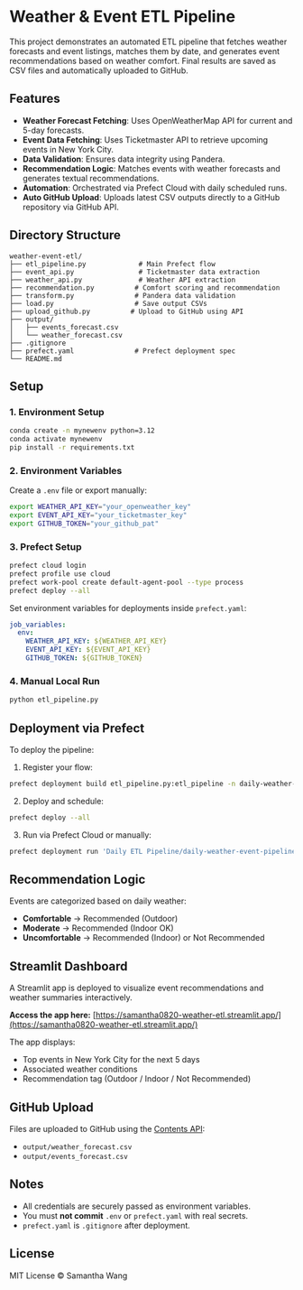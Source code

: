 # Weather & Event ETL Pipeline

This project demonstrates an automated ETL pipeline that fetches weather forecasts and event listings, matches them by date, and generates event recommendations based on weather comfort. Final results are saved as CSV files and automatically uploaded to GitHub.

## Features

- **Weather Forecast Fetching**: Uses OpenWeatherMap API for current and 5-day forecasts.
- **Event Data Fetching**: Uses Ticketmaster API to retrieve upcoming events in New York City.
- **Data Validation**: Ensures data integrity using Pandera.
- **Recommendation Logic**: Matches events with weather forecasts and generates textual recommendations.
- **Automation**: Orchestrated via Prefect Cloud with daily scheduled runs.
- **Auto GitHub Upload**: Uploads latest CSV outputs directly to a GitHub repository via GitHub API.

## Directory Structure

```
weather-event-etl/
├── etl_pipeline.py             # Main Prefect flow
├── event_api.py                # Ticketmaster data extraction
├── weather_api.py              # Weather API extraction
├── recommendation.py          # Comfort scoring and recommendation
├── transform.py               # Pandera data validation
├── load.py                    # Save output CSVs
├── upload_github.py          # Upload to GitHub using API
├── output/
│   ├── events_forecast.csv
│   └── weather_forecast.csv
├── .gitignore
├── prefect.yaml               # Prefect deployment spec
└── README.md
```

## Setup

### 1. Environment Setup

```bash
conda create -n mynewenv python=3.12
conda activate mynewenv
pip install -r requirements.txt
```

### 2. Environment Variables

Create a `.env` file or export manually:

```bash
export WEATHER_API_KEY="your_openweather_key"
export EVENT_API_KEY="your_ticketmaster_key"
export GITHUB_TOKEN="your_github_pat"
```

### 3. Prefect Setup

```bash
prefect cloud login
prefect profile use cloud
prefect work-pool create default-agent-pool --type process
prefect deploy --all
```

Set environment variables for deployments inside `prefect.yaml`:

```yaml
job_variables:
  env:
    WEATHER_API_KEY: ${WEATHER_API_KEY}
    EVENT_API_KEY: ${EVENT_API_KEY}
    GITHUB_TOKEN: ${GITHUB_TOKEN}
```

### 4. Manual Local Run

```bash
python etl_pipeline.py
```
## Deployment via Prefect

To deploy the pipeline:

1. Register your flow:

```bash
prefect deployment build etl_pipeline.py:etl_pipeline -n daily-weather-event-pipeline
```

2. Deploy and schedule:

```bash
prefect deploy --all
```

3. Run via Prefect Cloud or manually:

```bash
prefect deployment run 'Daily ETL Pipeline/daily-weather-event-pipeline'
```

## Recommendation Logic

Events are categorized based on daily weather:

- **Comfortable** → Recommended (Outdoor)
- **Moderate** → Recommended (Indoor OK)
- **Uncomfortable** → Recommended (Indoor) or Not Recommended

## Streamlit Dashboard

A Streamlit app is deployed to visualize event recommendations and weather summaries interactively.

**Access the app here:** [https://samantha0820-weather-etl.streamlit.app/](https://samantha0820-weather-etl.streamlit.app/)

The app displays:
- Top events in New York City for the next 5 days
- Associated weather conditions
- Recommendation tag (Outdoor / Indoor / Not Recommended)

## GitHub Upload

Files are uploaded to GitHub using the [Contents API](https://docs.github.com/en/rest/repos/contents?apiVersion=2022-11-28):

- `output/weather_forecast.csv`
- `output/events_forecast.csv`

## Notes

- All credentials are securely passed as environment variables.
- You must **not commit** `.env` or `prefect.yaml` with real secrets.
- `prefect.yaml` is `.gitignore` after deployment.

## License

MIT License © Samantha Wang